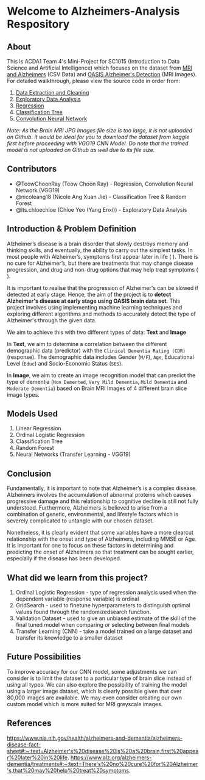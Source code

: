 # Welcome to Alzheimers-Analysis Respository

## About

This is ACDA1 Team 4's Mini-Project for SC1015 (Introduction to Data Science and Artificial Intelligence) which focuses on the dataset from [MRI and Alzheimers](https://www.kaggle.com/datasets/jboysen/mri-and-alzheimers?resource=download) (CSV Data) and [OASIS Alzheimer's Detection](https://www.kaggle.com/datasets/ninadaithal/imagesoasis) (MRI Images). For detailed walkthrough, please view the source code in order from:

1. [Data Extraction and Cleaning](https://github.com/TeowChoonRay/Alzheimer-Analysis/blob/main/Data%20Extraction%20and%20Cleaning.ipynb)
2. [Exploratory Data Analysis](https://github.com/TeowChoonRay/Alzheimer-Analysis/blob/main/Exploratory%20Data%20Analysis.ipynb)
3. [Regression](https://github.com/TeowChoonRay/Alzheimer-Analysis/blob/main/Regression.ipynb)
4. [Classification Tree](https://github.com/TeowChoonRay/Alzheimer-Analysis/blob/main/Classification%20Tree.ipynb)
5. [Convolution Neural Network](https://github.com/TeowChoonRay/Alzheimer-Analysis/blob/main/Convolution%20Neural%20Network%20(VGG19).ipynb)

*Note: As the Brain MRI JPG Images file size is too large, it is not uploaded on Github. it would be ideal for you to download the dataset from kaggle first before proceeding with VGG19 CNN Model. Do note that the trained model is not uploaded on Github as well due to its file size.*
  
## Contributors

- @TeowChoonRay (Teow Choon Ray) - Regression, Convolution Neural Network (VGG19)
- @nicoleang18 (Nicole Ang Xuan Jie) - Classification Tree & Random Forest
- @its.chloechloe (Chloe Yeo (Yang Enxi)) - Exploratory Data Analysis

## Introduction & Problem Definition 

Alzheimer’s disease is a brain disorder that slowly destroys memory and thinking skills, and eventually, the ability to carry out the simplest tasks. In most people with Alzheimer’s, symptoms first appear later in life ( ). There is no cure for Alzheimer’s, but there are treatments that may change disease progression, and drug and non-drug options that may help treat symptoms ( ).

It is important to realise that the progression of Alzheimer's can be slowed if detected at early stage. Hence, the aim of the project is to **detect Alzheimer's disease at early stage using OASIS brain data set**. This project involves using implementing machine learning techniques and exploring different algorithms and methods to accurately detect the type of Alzheimer's through the given data. 

We aim to achieve this with two different types of data: **Text** and **Image**

In **Text**, we aim to determine a correlation between the different demographic data (predictor) with the `Clinical Dementia Rating (CDR)` (response). The demographic data includes Gender (`M/F`), `Age`, Educational Level (`Educ`) and Socio-Economic Status (`SES`).

In **Image**, we aim to create an image recognition model that can predict the type of dementia (`Non Demented`, `Very Mild Dementia`, `Mild Dementia` and `Moderate Dementia`) based on Brain MRI Images of 4 different brain slice image types.

## Models Used

1. Linear Regression
2. Ordinal Logistic Regression
3. Classification Tree
4. Random Forest
5. Neural Networks (Transfer Learning - VGG19)

## Conclusion
Fundamentally, it is important to note that Alzheimer’s is a complex disease. Alzheimers ​​involves the accumulation of abnormal proteins which causes progressive damage and this relationship to cognitive decline is still not fully understood. Furthermore, Alzheimers is believed to arise from a combination of genetic, environmental, and lifestyle factors which is severely complicated to untangle with our chosen dataset.

Nonetheless, it is clearly evident that some variables have a more clearcut relationship with the onset and type of Alzheimers, including MMSE or Age. It is important for one to focus on these factors in determining and predicting the onset of Alzheimers so that treatment can be sought earlier, especially if the disease has been developed.

## What did we learn from this project?

1. Ordinal Logistic Regression - type of regression analysis used when the dependent variable (response variable) is ordinal
2. GridSearch - used to finetune hyperparameters to distinguish optimal values found through the randomizedsearch function. 
3. Validation Dataset - used to give an unbiased estimate of the skill of the final tuned model when comparing or selecting between final models
4. Transfer Learning (CNN) -  take a model trained on a large dataset and transfer its knowledge to a smaller dataset

## Future Possibilities
To improve accuracy for our CNN model, some adjustments we can consider is to limit the dataset to a particular type of brain slice instead of using all types. We can also explore the possibility of training the model using a larger image dataset, which is clearly possible given that over 80,000 images are available. We may even consider creating our own custom model which is more suited for MRI greyscale images.

## References
https://www.nia.nih.gov/health/alzheimers-and-dementia/alzheimers-disease-fact-sheet#:~:text=Alzheimer's%20disease%20is%20a%20brain,first%20appear%20later%20in%20life.
https://www.alz.org/alzheimers-dementia/treatments#:~:text=There's%20no%20cure%20for%20Alzheimer's,that%20may%20help%20treat%20symptoms.
